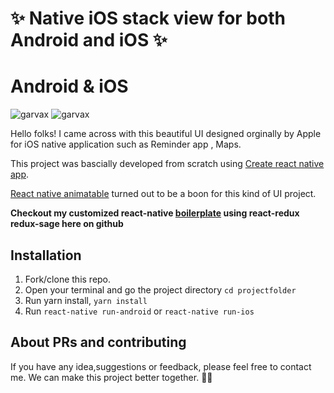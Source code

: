 # ✨ Native iOS stack view for both Android and iOS ✨

# Android & iOS
![garvax](https://i.ibb.co/kXMsXy3/TadaTodo.gif) ![garvax](https://i.ibb.co/vY3pK9J/ios-tadatodo.gif) 

Hello folks! 
I came across with this beautiful UI designed orginally by Apple for iOS native application such as Reminder app , Maps.


This project was bascially developed from scratch using [Create react native app](https://facebook.github.io/react-native/docs/getting-started). 

[React native animatable](https://www.npmjs.com/package/react-native-animatable) turned out to be a boon for this kind of UI project.

**Checkout my customized react-native [boilerplate](https://github.com/geekygaurav/react-native-redux-saga-garvax) using react-redux redux-sage here on github**

Installation
------------

1. Fork/clone this repo.
2. Open your terminal and go the project directory
```cd projectfolder```
3. Run yarn install,
```yarn install```
4. Run 
```react-native run-android```
or
```react-native run-ios```


About PRs and contributing
----------------------------
If you have any idea,suggestions or feedback, please feel free to contact me. We can make this project better together. 🙏🤟
